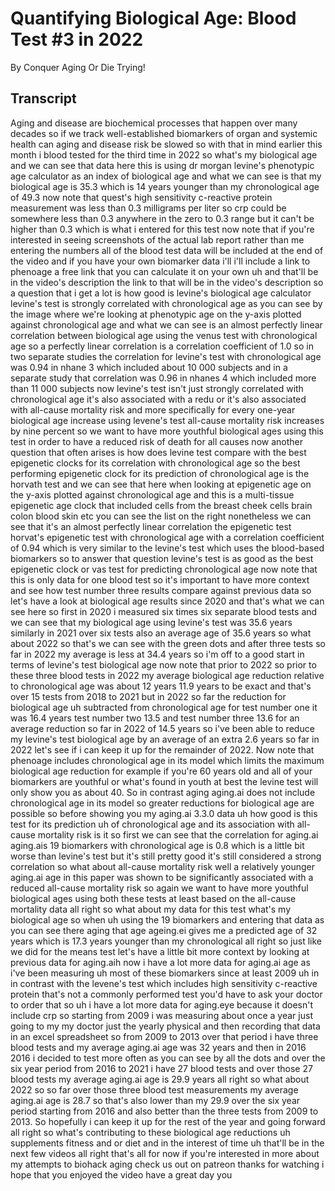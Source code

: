# Quantifying Biological Age: Blood Test #3 in 2022

By Conquer Aging Or Die Trying! 


## Transcript

Aging and disease are biochemical processes that happen over many decades so if we track well-established biomarkers of organ and systemic health can aging and disease risk be slowed so with that in mind earlier this month i blood tested for the third time in 2022 so what's my biological age and we can see that data here this is using dr morgan levine's phenotypic age calculator as an index of biological age and what we can see is that my biological age is 35.3 which is 14 years younger than my chronological age of 49.3 now note that quest's high sensitivity c-reactive protein measurement was less than 0.3 milligrams per liter so crp could be somewhere less than 0.3 anywhere in the zero to 0.3 range but it can't be higher than 0.3 which is what i entered for this test now note that if you're interested in seeing screenshots of the actual lab report rather than me entering the numbers all of the blood test data will be included at the end of the video and if you have your own biomarker data i'll i'll include a link to phenoage a free link that you can calculate it on your own uh and that'll be in the video's description the link to that will be in the video's description so a question that i get a lot is how good is levine's biological age calculator levine's test is strongly correlated with chronological age as you can see by the image where we're looking at phenotypic age on the y-axis plotted against chronological age and what we can see is an almost perfectly linear correlation between biological age using the venus test with chronological age so a perfectly linear correlation is a correlation coefficient of 1.0 so in two separate studies the correlation for levine's test with chronological age was 0.94 in nhane 3 which included about 10 000 subjects and in a separate study that correlation was 0.96 in nhanes 4 which included more than 11 000 subjects now levine's test isn't just strongly correlated with chronological age it's also associated with a redu or it's also associated with all-cause mortality risk and more specifically for every one-year biological age increase using levene's test all-cause mortality risk increases by nine percent so we want to have more youthful biological ages using this test in order to have a reduced risk of death for all causes now another question that often arises is how does levine test compare with the best epigenetic clocks for its correlation with chronological age so the best performing epigenetic clock for its prediction of chronological age is the horvath test and we can see that here when looking at epigenetic age on the y-axis plotted against chronological age and this is a multi-tissue epigenetic age clock that included cells from the breast cheek cells brain colon blood skin etc you can see the list on the right nonetheless we can see that it's an almost perfectly linear correlation the epigenetic test horvat's epigenetic test with chronological age with a correlation coefficient of 0.94 which is very similar to the levine's test which uses the blood-based biomarkers so to answer that question levine's test is as good as the best epigenetic clock or vas test for predicting chronological age now note that this is only data for one blood test so it's important to have more context and see how test number three results compare against previous data so let's have a look at biological age results since 2020 and that's what we can see here so first in 2020 i measured six times six separate blood tests and we can see that my biological age using levine's test was 35.6 years similarly in 2021 over six tests also an average age of 35.6 years so what about 2022 so that's we can see with the green dots and after three tests so far in 2022 my average is less at 34.4 years so i'm off to a good start in terms of levine's test biological age now note that prior to 2022 so prior to these three blood tests in 2022 my average biological age reduction relative to chronological age was about 12 years 11.9 years to be exact and that's over 15 tests from 2018 to 2021 but in 2022 so far the reduction for biological age uh subtracted from chronological age for test number one it was 16.4 years test number two 13.5 and test number three 13.6 for an average reduction so far in 2022 of 14.5 years so i've been able to reduce my levine's test biological age by an average of an extra 2.6 years so far in 2022 let's see if i can keep it up for the remainder of 2022. Now note that phenoage includes chronological age in its model which limits the maximum biological age reduction for example if you're 60 years old and all of your biomarkers are youthful or what's found in youth at best the levine test will only show you as about 40. So in contrast aging aging.ai does not include chronological age in its model so greater reductions for biological age are possible so before showing you my aging.ai 3.3.0 data uh how good is this test for its prediction uh of chronological age and its association with all-cause mortality risk is it so first we can see that the correlation for aging.ai aging.ais 19 biomarkers with chronological age is 0.8 which is a little bit worse than levine's test but it's still pretty good it's still considered a strong correlation so what about all-cause mortality risk well a relatively younger aging.ai age in this paper was shown to be significantly associated with a reduced all-cause mortality risk so again we want to have more youthful biological ages using both these tests at least based on the all-cause mortality data all right so what about my data for this test what's my biological age so when uh using the 19 biomarkers and entering that data as you can see there aging that age ageing.ei gives me a predicted age of 32 years which is 17.3 years younger than my chronological all right so just like we did for the means test let's have a little bit more context by looking at previous data for aging.aih now i have a lot more data for aging.ai age as i've been measuring uh most of these biomarkers since at least 2009 uh in in contrast with the levene's test which includes high sensitivity c-reactive protein that's not a commonly performed test you'd have to ask your doctor to order that so uh i have a lot more data for aging.eye because it doesn't include crp so starting from 2009 i was measuring about once a year just going to my my doctor just the yearly physical and then recording that data in an excel spreadsheet so from 2009 to 2013 over that period i have three blood tests and my average aging.ai age was 32 years and then in 2016 2016 i decided to test more often as you can see by all the dots and over the six year period from 2016 to 2021 i have 27 blood tests and over those 27 blood tests my average aging.ai age is 29.9 years all right so what about 2022 so so far over those three blood test measurements my average aging.ai age is 28.7 so that's also lower than my 29.9 over the six year period starting from 2016 and also better than the three tests from 2009 to 2013. So hopefully i can keep it up for the rest of the year and going forward all right so what's contributing to these biological age reductions uh supplements fitness and or diet and in the interest of time uh that'll be in the next few videos all right that's all for now if you're interested in more about my attempts to biohack aging check us out on patreon thanks for watching i hope that you enjoyed the video have a great day you
